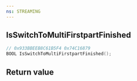 ```yaml
---
ns: STREAMING
---
```

## IsSwitchToMultiFirstpartFinished

```c
// 0x933BBEEB8C61B5F4 0x74C16879
BOOL IsSwitchToMultiFirstpartFinished();
```

## Return value
